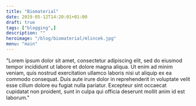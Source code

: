 ```yaml
---
title: "Biomaterial"
date: 2019-05-12T14:20:01+01:00
draft: true
tags: ["blogging",]
description: ""
heroimage: "/blog/biomaterial/mlincek.jpg"
menu: "main"
---
```


"Lorem ipsum dolor sit amet, consectetur adipiscing elit, sed do eiusmod tempor incididunt ut labore et dolore magna aliqua. Ut enim ad minim veniam, quis nostrud exercitation ullamco laboris nisi ut aliquip ex ea commodo consequat. Duis aute irure dolor in reprehenderit in voluptate velit esse cillum dolore eu fugiat nulla pariatur. Excepteur sint occaecat cupidatat non proident, sunt in culpa qui officia deserunt mollit anim id est laborum."